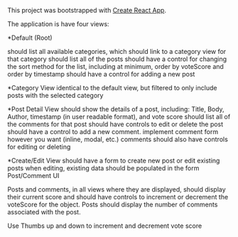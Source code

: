 This project was bootstrapped with [Create React App](https://github.com/facebookincubator/create-react-app).

The application is have four views:

*Default (Root)

should list all available categories, which should link to a category view for that category
should list all of the posts
should have a control for changing the sort method for the list, including at minimum, order by voteScore and order by timestamp
should have a control for adding a new post

*Category View
identical to the default view, but filtered to only include posts with the selected category

*Post Detail View
should show the details of a post, including: Title, Body, Author, timestamp (in user readable format), and vote score
should list all of the comments for that post
should have controls to edit or delete the post
should have a control to add a new comment.
implement comment form however you want (inline, modal, etc.)
comments should also have controls for editing or deleting

*Create/Edit View
should have a form to create new post or edit existing posts
when editing, existing data should be populated in the form
Post/Comment UI

Posts and comments, 
in all views where they are displayed, should display their current score and should have controls to increment or decrement the voteScore for the object. Posts should display the number of comments associated with the post.

Use Thumbs up and down to increment and decrement vote score